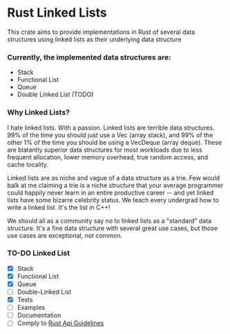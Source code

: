 # Rust Linked Lists

This crate aims to provide implementations in Rust of several data structures using linked lists as their underlying data structure

### Currently, the implemented data structures are:

* Stack
* Functional List
* Queue
* Double Linked List (TODO)

### Why Linked Lists?

I hate linked lists. With a passion. Linked lists are terrible data structures. 99% of the time you should just use a Vec (array stack), and 99% of the other 1% of the time you should be using a VecDeque (array deque). These are blatantly superior data structures for most workloads due to less frequent allocation, lower memory overhead, true random access, and cache locality.

Linked lists are as niche and vague of a data structure as a trie. Few would balk at me claiming a trie is a niche structure that your average programmer could happily never learn in an entire productive career -- and yet linked lists have some bizarre celebrity status. We teach every undergrad how to write a linked list. It's the list in C++!

We should all as a community say no to linked lists as a "standard" data structure. It's a fine data structure with several great use cases, but those use cases are exceptional, not common.

### TO-DO Linked List

- [x] Stack
- [x] Functional List
- [x] Queue
- [ ] Double-Linked List
- [x] Tests
- [ ] Examples
- [ ] Documentation
- [ ] Comply to [Rust Api Guidelines](https://rust-lang.github.io/api-guidelines/)